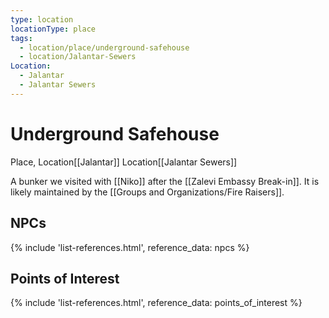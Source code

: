 ```yaml
---
type: location
locationType: place
tags:
  - location/place/underground-safehouse
  - location/Jalantar-Sewers
Location:
  - Jalantar
  - Jalantar Sewers
---
```


# Underground Safehouse
Place, <span class="dataview inline-field"><span class="inline-field-key">Location</span><span class="inline-field-value">[[Jalantar]]</span></span> <span class="dataview inline-field"><span class="inline-field-key">Location</span><span class="inline-field-value">[[Jalantar Sewers]]</span></span>

A bunker we visited with [[Niko]] after the [[Zalevi Embassy Break-in]]. It is likely maintained by the [[Groups and Organizations/Fire Raisers]].

## NPCs
{% include 'list-references.html', reference_data: npcs %}

## Points of Interest
{% include 'list-references.html', reference_data: points_of_interest %}
